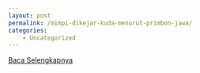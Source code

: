 ```yaml
---
layout: post
permalink: /mimpi-dikejar-kuda-menurut-primbon-jawa/
categories:
    - Uncategorized
---
```


[Baca Selengkapnya](/08)